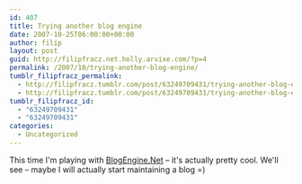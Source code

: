 ```yaml
---
id: 407
title: Trying another blog engine
date: 2007-10-25T06:00:00+00:00
author: filip
layout: post
guid: http://filipfracz.net.holly.arvixe.com/?p=4
permalink: /2007/10/trying-another-blog-engine/
tumblr_filipfracz_permalink:
  - http://filipfracz.tumblr.com/post/63249709431/trying-another-blog-engine
  - http://filipfracz.tumblr.com/post/63249709431/trying-another-blog-engine
tumblr_filipfracz_id:
  - "63249709431"
  - "63249709431"
categories:
  - Uncategorized
---
```

This time I'm playing with [BlogEngine.Net](http://www.dotnetblogengine.net/ "BlogEngine.Net") – it's actually pretty cool. We'll see – maybe I will actually start maintaining a blog =)